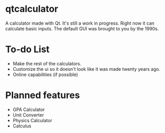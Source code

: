 # qtcalculator
A calculator made with Qt. It's still a work in progress. Right now it can calculate basic inputs. The default GUI was brought to you by the 1990s.

# To-do List
- Make the rest of the calculators.
- Customize the ui so it doesn't look like it was made twenty years ago.
- Online capabilities (if possible)

# Planned features
- GPA Calculator
- Unit Converter
- Physics Calculator
- Calculus
